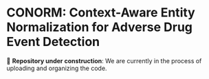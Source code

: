# CONORM: Context-Aware Entity Normalization for Adverse Drug Event Detection

:construction: **Repository under construction**: We are currently in the process of uploading and organizing the code.
